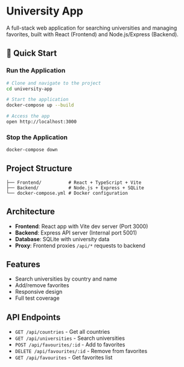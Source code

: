 # University App

A full-stack web application for searching universities and managing favorites, built with React (Frontend) and Node.js/Express (Backend).

## 🚀 Quick Start

### Run the Application

```bash
# Clone and navigate to the project
cd university-app

# Start the application
docker-compose up --build

# Access the app
open http://localhost:3000
```

### Stop the Application

```bash
docker-compose down
```

## Project Structure

```
├── Frontend/          # React + TypeScript + Vite
├── Backend/           # Node.js + Express + SQLite
└── docker-compose.yml # Docker configuration
```

## Architecture

- **Frontend**: React app with Vite dev server (Port 3000)
- **Backend**: Express API server (Internal port 5001)
- **Database**: SQLite with university data
- **Proxy**: Frontend proxies `/api/*` requests to backend

## Features

- Search universities by country and name
- Add/remove favorites
- Responsive design
- Full test coverage

## API Endpoints

- `GET /api/countries` - Get all countries
- `GET /api/universities` - Search universities
- `POST /api/favourites/:id` - Add to favorites
- `DELETE /api/favourites/:id` - Remove from favorites
- `GET /api/favourites` - Get favorites list
